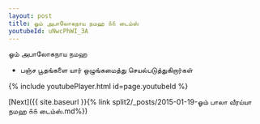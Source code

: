 ```yaml
---
layout: post
title: ஓம் அபாலோகநாய நமஹ ௧௧ டைம்ஸ்
youtubeId: uNwcPhWI_3A
---
```

 
 
 ஓம் அபாலோகநாய நமஹ  
 
 -  பஞ்ச பூதங்களை யார் ஒழுங்கமைத்து செயல்படுத்துகிறார்கள் 
 
  
 
  
 
 
 
 
 
 


{% include youtubePlayer.html id=page.youtubeId %}
 
[Next]({{ site.baseurl }}{% link  split2/_posts/2015-01-19-ஓம் பாலா வீரய்யா நமஹ ௧௧ டைம்ஸ்.md%})
 
